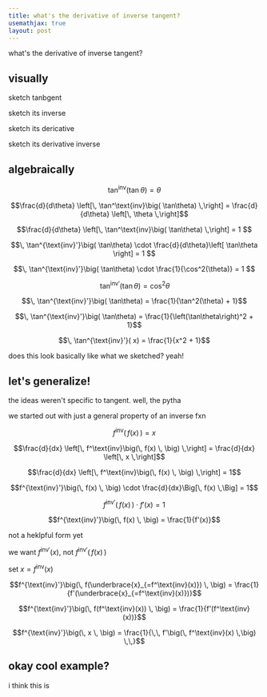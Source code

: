 ```yaml
---
title: what's the derivative of inverse tangent?
usemathjax: true
layout: post
---
```






what's the derivative of inverse tangent?

## visually

sketch tanbgent

sketch its inverse

sketch its dericative

sketch its derivative inverse


## algebraically

$$\tan^\text{inv}\big( \tan\theta) = \theta$$

$$\frac{d}{d\theta} \left[\, \tan^\text{inv}\big( \tan\theta) \,\right] = \frac{d}{d\theta} \left[\, \theta \,\right]$$

$$\frac{d}{d\theta} \left[\, \tan^\text{inv}\big( \tan\theta) \,\right] = 1 $$


$$\, \tan^{\text{inv}'}\big( \tan\theta) \cdot \frac{d}{d\theta}\left[ \tan\theta \right] = 1 $$

$$\, \tan^{\text{inv}'}\big( \tan\theta) \cdot \frac{1}{\cos^2(\theta)} = 1 $$

$$\, \tan^{\text{inv}'}\big( \tan\theta) = \cos^2\theta $$


$$\, \tan^{\text{inv}'}\big( \tan\theta) = \frac{1}{\tan^2(\theta) + 1}$$

$$\, \tan^{\text{inv}'}\big( \tan\theta) = \frac{1}{\left(\tan\theta\right)^2 + 1}$$


$$\, \tan^{\text{inv}'}( x) = \frac{1}{x^2 + 1}$$



does this look basically like what we sketched? yeah!




## let's generalize!

the ideas weren't specific to tangent. well, the pytha

we started out with just a general property of an inverse fxn

$$f^\text{inv}\big(\, f(x) \, \big) = x$$


$$\frac{d}{dx} \left[\, f^\text{inv}\big(\, f(x) \, \big) \,\right] = \frac{d}{dx} \left[\, x \,\right]$$

$$\frac{d}{dx} \left[\, f^\text{inv}\big(\, f(x) \, \big) \,\right] = 1$$

$$f^{\text{inv}'}\big(\, f(x) \, \big) \cdot \frac{d}{dx}\Big[\, f(x) \,\Big] = 1$$

$$f^{\text{inv}'}\big(\, f(x) \, \big) \cdot f'(x) = 1$$

$$f^{\text{inv}'}\big(\, f(x) \, \big) = \frac{1}{f'(x)}$$

not a heklpful form yet

we want $f^{\text{inv}'}(x)$, not $f^{\text{inv}'}\big(\, f(x) \, \big)$

set $x=f^\text{inv}(x)$


$$f^{\text{inv}'}\big(\, f(\underbrace{x}_{=f^\text{inv}(x)}) \, \big) = \frac{1}{f'(\underbrace{x}_{=f^\text{inv}(x)})}$$


$$f^{\text{inv}'}\big(\, f(f^\text{inv}(x)) \, \big) = \frac{1}{f'(f^\text{inv}(x))}$$


$$f^{\text{inv}'}\big(\, x \, \big) = \frac{1}{\,\, f'\big(\, f^\text{inv}(x) \,\big) \,\,}$$


## okay cool example?

i think this is 